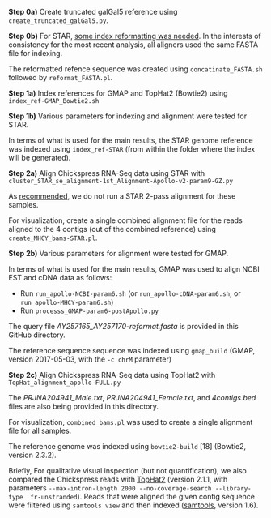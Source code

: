**Step 0a)** Create truncated galGal5 reference using `create_truncated_galGal5.py`.

**Step 0b)** For STAR, [some index reformatting was needed](https://github.com/alexdobin/STAR/issues/1261).  In the interests of consistency for the most recent analysis, all aligners used the same FASTA file for indexing.

The reformatted refence sequence was created using `concatinate_FASTA.sh` followed by `reformat_FASTA.pl`.

**Step 1a)** Index references for GMAP and TopHat2 (Bowtie2) using `index_ref-GMAP_Bowtie2.sh`

**Step 1b)** Various parameters for indexing and alignment were tested for STAR.

In terms of what is used for the main results, the STAR genome reference was indexed using `index_ref-STAR` (from within the folder where the index will be generated).

**Step 2a)** Align Chickspress RNA-Seq data using STAR with `cluster_STAR_se_alignment-1st_Alignment-Apollo-v2-param9-GZ.py`

As [recommended](https://github.com/alexdobin/STAR/issues/1261), we do not run a STAR 2-pass alignment for these samples.

For visualization, create a single combined alignment file for the reads aligned to the 4 contigs (out of the combined reference) using `create_MHCY_bams-STAR.pl`.

**Step 2b)** Various parameters for alignment were tested for GMAP.

In terms of what is used for the main results, GMAP was used to align NCBI EST and cDNA data as follows:

 - Run `run_apollo-NCBI-param6.sh` (or `run_apollo-cDNA-param6.sh`, or `run_apollo-MHCY-param6.sh`)
 - Run `processs_GMAP-param6-postApollo.py`

The query file *AY257165_AY257170-reformat.fasta* is provided in this GitHub directory.

The reference sequence sequence was indexed using `gmap_build` (GMAP, version 2017-05-03, with  the `-c chrM` parameter) 

**Step 2c)** Align Chickspress RNA-Seq data using TopHat2 with `TopHat_alignment_apollo-FULL.py`

The *PRJNA204941_Male.txt*, *PRJNA204941_Female.txt*, and *4contigs.bed* files are also being provided in this directory.

For visualization, `combined_bams.pl` was used to create a single alignment file for all samples. 

The reference genome was indexed using `bowtie2-build` [18] (Bowtie2, version 2.3.2).

Briefly, For qualitative visual inspection (but not quantification), we also compared the Chickspress reads with [TopHat2](https://ccb.jhu.edu/software/tophat/index.shtml) (version 2.1.1, with parameters `--max-intron-length 2000 --no-coverage-search --library-type  fr-unstranded`).  Reads that were aligned the given contig sequence were filtered using `samtools view` and then indexed ([samtools](http://samtools.sourceforge.net/), version 1.6).
